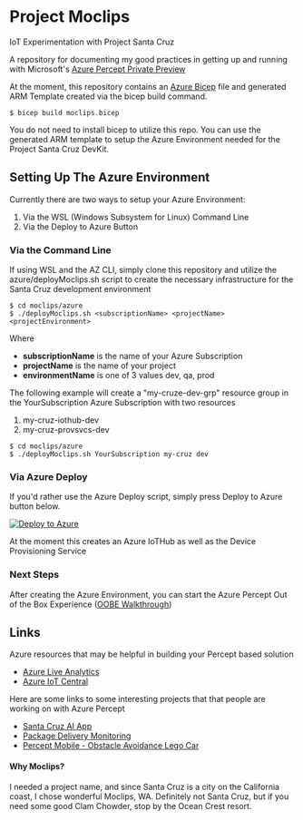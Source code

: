 # Project Moclips
IoT Experimentation with Project Santa Cruz

A repository for documenting my good practices in getting up and running with Microsoft's [Azure Percept Private Preview](https://github.com/microsoft/Azure-Percept-Private-Preview)

At the moment, this repository contains an [Azure Bicep](https://github.com/Azure/bicep) file and generated ARM Template created via the bicep build command.
```
$ bicep build moclips.bicep
```
You do not need to install bicep to utilize this repo.
You can use the generated ARM template to setup the Azure Environment needed for the Project Santa Cruz DevKit.

## Setting Up The Azure Environment
Currently there are two ways to setup your Azure Environment:
  1. Via the WSL (Windows Subsystem for Linux) Command Line
  2. Via the Deploy to Azure Button

### Via the Command Line
If using WSL and the AZ CLI, simply clone this repository and utilize the azure/deployMoclips.sh script to create the necessary infrastructure for the Santa Cruz development environment

```
$ cd moclips/azure
$ ./deployMoclips.sh <subscriptionName> <projectName> <projectEnvironment>
```
Where
  * **subscriptionName** is the name of your Azure Subscription
  * **projectName** is the name of your project
  * **environmentName** is one of 3 values dev, qa, prod

The following example will create a "my-cruze-dev-grp" resource group in the YourSubscription Azure Subscription with two resources
  1. my-cruz-iothub-dev
  2. my-cruz-provsvcs-dev

```
$ cd moclips/azure
$ ./deployMoclips.sh YourSubscription my-cruz dev
```

### Via Azure Deploy
If you'd rather use the Azure Deploy script, simply press Deploy to Azure button below.

[![Deploy to Azure](https://aka.ms/deploytoazurebutton)](https://portal.azure.com/#create/Microsoft.Template/uri/https%3A%2F%2Fraw.githubusercontent.com%2Fmikelor%2Fmoclips%2Fmain%2Fazure%2Fmoclips.json)

At the moment this creates an Azure IoTHub as well as the Device Provisioning Service

### Next Steps
After creating the Azure Environment, you can start the Azure Percept Out of the Box Experience ([OOBE Walkthrough](https://docs.microsoft.com/en-us/azure/azure-percept/quickstart-percept-dk-unboxing))

## Links
Azure resources that may be helpful in building your Percept based solution
  * [Azure Live Analytics](https://techcommunity.microsoft.com/t5/internet-of-things/new-capabilities-from-azure-live-video-analytics/ba-p/2215642)
  * [Azure IoT Central](https://apps.azureiotcentral.com/)

Here are some links to some interesting projects that that people are working on with Azure Percept
  * [Santa Cruz AI App](https://github.com/george-moore/Santa-Cruz-AI-App)
  * [Package Delivery Monitoring](https://techcommunity.microsoft.com/t5/internet-of-things/set-up-your-own-end-to-end-package-delivery-monitoring-ai/ba-p/2323165)
  * [Percept Mobile - Obstacle Avoidance Lego Car](https://techcommunity.microsoft.com/t5/internet-of-things/perceptmobile-azure-percept-obstacle-avoidance-lego-car/ba-p/2352666)

#### Why Moclips?
I needed a project name, and since Santa Cruz is a city on the California coast, I chose wonderful Moclips, WA. Definitely not Santa Cruz, but if you need some good Clam Chowder, stop by the Ocean Crest resort.
